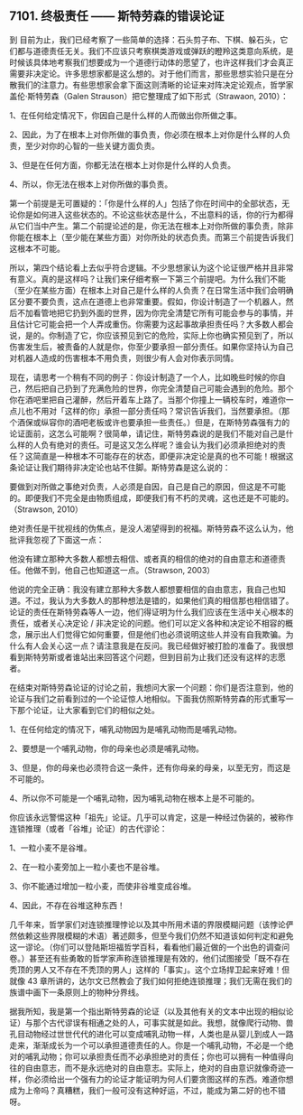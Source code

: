 ## 7101. 终极责任 —— 斯特劳森的错误论证

到 目前为止，我们已经考察了一些简单的选择：石头剪子布、下棋、躲石头，它们都与道德责任无关。我们不应该只考察棋类游戏或弹跃的瞪羚这类意向系统，是时候该具体地考察我们想要成为一个道德行动体的愿望了，也许这样我们才会真正需要非决定论。许多思想家都是这么想的。对于他们而言，那些思想实验只是在分散我们的注意力。有些思想家会拿下面这则清晰的论证来对阵决定论观点，哲学家盖伦·斯特劳森（Galen Strauson）把它整理成了如下形式（Strawaon, 2010）：

1、在任何给定情况下，你因自己是什么样的人而做出你所做之事。

2、因此，为了在根本上对你所做的事负责，你必须在根本上对你是什么样的人负责，至少对你的心智的一些关键方面负责。

3、但是在任何方面，你都无法在根本上对你是什么样的人负责。

4、所以，你无法在根本上对你所做的事负责。

第一个前提是无可置疑的：「你是什么样的人」包括了你在时间中的全部状态，无论你是如何进入这些状态的。不论这些状态是什么，不出意料的话，你的行为都得从它们当中产生。第二个前提论述的是，你无法在根本上对你所做的事负责，除非你能在根本上（至少能在某些方面）对你所处的状态负责。而第三个前提告诉我们这根本不可能。

所以，第四个结论看上去似乎符合逻辑。不少思想家认为这个论证很严格并且非常有意义。真的是这样吗？让我们来仔细考察一下第三个前提吧。为什么我们不能（至少在某些方面）在根本上对自己是什么样的人负责？在日常生活中我们会明确区分要不要负责，这点在道德上也非常重要。假如，你设计制造了一个机器人，然后不加看管地把它扔到外面的世界，因为你完全清楚它所有可能会参与的事情，并且估计它可能会把一个人弄成重伤。你需要为这起事故承担责任吗？大多数人都会说，是的。你制造了它，你应该预见到它的危险，实际上你也确实预见到了，所以伤害发生后，被责备的人就是你，你至少要承担一部分责任。如果你坚持认为自己对机器人造成的伤害根本不用负责，则很少有人会对你表示同情。

现在，请思考一个稍有不同的例子：你设计制造了一个人，比如晚些时候的你自己，然后把自己扔到了充满危险的世界，你完全清楚自己可能会遇到的危险。那个你在酒吧里把自己灌醉，然后开着车上路了。当那个你撞上一辆校车时，难道你一点儿也不用对「这样的你」承担一部分责任吗？常识告诉我们，当然要承担。（那个酒保或纵容你的酒吧老板或许也要承担一些责任。）但是，在斯特劳森强有力的论证面前，这怎么可能啊？很简单，请记住，斯特劳森说的是我们不能对自己是什么样的人负有绝对的责任。可是这又怎么样呢？谁会认为我们必须承担绝对的责任？这简直是一种根本不可能存在的状态，即便非决定论是真的也不可能！根据这条论证让我们期待非决定论也站不住脚。斯特劳森是这么说的：

要做到对所做之事绝对负责，人必须是自因，自己是自己的原因，但这是不可能的。即便我们不完全是由物质组成，即便我们有不朽的灵魂，这也还是不可能的。（Strawson, 2010）

绝对责任是干扰视线的伪焦点，是没人渴望得到的祝福。斯特劳森不这么认为，他批评我忽视了下面这一点：

他没有建立那种大多数人都想去相信、或者真的相信的绝对的自由意志和道德责任。他做不到，他自己也知道这一点。（Strawson, 2003）

他说的完全正确：我没有建立那种大多数人都想要相信的自由意志，我自己也知道。不过，我认为大多数人的那种想法是错的，如果他们真的相信那也相信错了。论证的责任在斯特劳森等人一边，他们得证明为什么我们应该在生活中关心根本的责任，或者关心决定论 / 非决定论的问题。他们可以定义各种和决定论不相容的概念，展示出人们觉得它如何重要，但是他们也必须说明这些人并没有自我欺骗。为什么有人会关心这一点？请注意我是在反问。我已经做好被打脸的准备了。我很想看到斯特劳斯或者谁站出来回答这个问题，但到目前为止我们还没有这样的志愿者。

在结束对斯特劳森论证的讨论之前，我想问大家一个问题：你们是否注意到，他的论证与我们之前看到过的一个论证惊人地相似。下面我仿照斯特劳森的形式重写一下那个论证，让大家看到它们的相似之处。

1、在任何给定的情况下，哺乳动物因为是哺乳动物而是哺乳动物。

2、要想是一个哺乳动物，你的母亲也必须是哺乳动物。

3、但是，你的母亲也必须符合这一条件，还有你母亲的母亲，以至无穷，而这是不可能的。

4、所以你不可能是一个哺乳动物，因为哺乳动物在根本上是不可能的。

你应该永远警惕这种「祖先」论证。几乎可以肯定，这是一种经过伪装的，被称作连锁推理（或者「谷堆」论证）的古代谬论：

1、一粒小麦不是谷堆。

2、在一粒小麦旁加上一粒小麦也不是谷堆。

3、你不能通过增加一粒小麦，而使非谷堆变成谷堆。

4、因此，不存在谷堆这种东西！

几千年来，哲学家们对连锁推理悖论以及其中所用术语的界限模糊问题（该悖论俨然依赖这些界限模糊的术语）著述颇多，但至今我们仍然不知道该如何判定和避免这一谬论。（你们可以登陆斯坦福哲学百科，看看他们最近做的一个出色的调查问卷。）甚至还有些勇敢的哲学家声称连锁推理是有效的，他们试图接受「既不存在秃顶的男人又不存在不秃顶的男人」这样的「事实」。这个立场捍卫起来好难！但就像 43 章所讲的，达尔文已然教会了我们如何拒绝连锁推理；我们无需在我们的族谱中画下一条原则上的物种分界线。

据我所知，我是第一个指出斯特劳森的论证（以及其他有关的文本中出现的相似论证）与那个古代谬误有相通之处的人，可事实就是如此。我想，就像爬行动物、兽孔目动物经过世世代代的进化可以变成哺乳动物一样，人类也是从婴儿到成人一路走来，渐渐成长为一个可以承担道德责任的人。你是一个哺乳动物，不必是一个绝对的哺乳动物；你可以承担责任而不必承担绝对的责任；你也可以拥有一种值得向往的自由意志，而不是永远绝对的自由意志。实际上，绝对的自由意识就像奇迹一样，你必须给出一个强有力的论证才能证明为何人们要贪图这样的东西。难道你想成为上帝吗？真糟糕，我们一般可没有这种好运，不过，能成为第二好的也不错呀。
